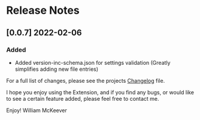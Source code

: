 # Release Notes

## [0.0.7] 2022-02-06
### Added
- Added version-inc-schema.json for settings validation (Greatly simplifies adding new file entries)


For a full list of changes, please see the projects [Changelog](CHANGELOG.md) file.

I hope you enjoy using the Extension, and if you find any bugs, or would like to see a certain feature added, please feel free to contact me.

Enjoy! William McKeever

